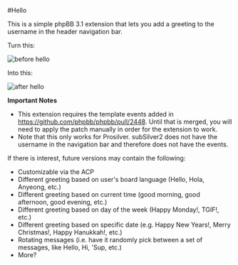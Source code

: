 #Hello

This is a simple phpBB 3.1 extension that lets you add a greeting to the username in the header navigation bar.

Turn this:

![before hello](http://i.imgur.com/gPeee4F.png "before hello")

Into this:

![after hello](http://i.imgur.com/KVEUF71.png "after hello")

**Important Notes**
- This extension requires the template events added in https://github.com/phpbb/phpbb/pull/2448. Until that is merged, you will need to apply the patch manually in order for the extension to work.
- Note that this only works for Prosilver. subSilver2 does not have the username in the navigation bar and therefore does not have the events.

If there is interest, future versions may contain the following:
- Customizable via the ACP
- Different greeting based on user's board language (Hello, Hola, Anyeong, etc.)
- Different greeting based on current time (good morning, good afternoon, good evening, etc.)
- Different greeting based on day of the week (Happy Monday!, TGIF!, etc.)
- Different greeting based on specific date (e.g. Happy New Years!, Merry Christmas!, Happy Hanukkah!, etc.)
- Rotating messages (i.e. have it randomly pick between a set of messages, like Hello, Hi, 'Sup, etc.)
- More?
